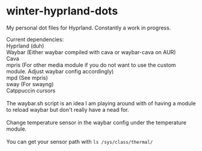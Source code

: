 # winter-hyprland-dots
My personal dot files for Hyprland. Constantly a work in progress.

Current dependencies:\
Hyprland (duh)\
Waybar (Either waybar compiled with cava or waybar-cava on AUR)\
Cava\
mpris (For other media module if you do not want to use the custom module. Adjust waybar config accordingly)\
mpd (See mpris)\
sway (For swayng)\
Catppuccin cursors\
\
The waybar.sh script is an idea I am playing around with of having a module to reload waybar but don't really have a nead for.\
\
Change temperature sensor in the waybar config under the temperature module.\
\
You can get your sensor path with ```ls /sys/class/thermal/```
